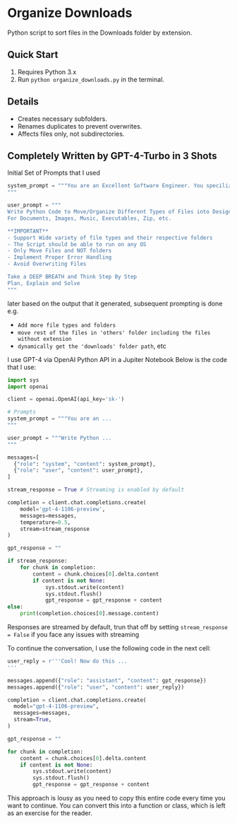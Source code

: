 # Organize Downloads

Python script to sort files in the Downloads folder by extension.


## Quick Start
1. Requires Python 3.x
2. Run `python organize_downloads.py` in the terminal.

## Details
- Creates necessary subfolders.
- Renames duplicates to prevent overwrites.
- Affects files only, not subdirectories.


## Completely Written by GPT-4-Turbo in 3 Shots

Initial Set of Prompts that I used

```python
system_prompt = """You are an Excellent Software Engineer. You specilize in python. You write highly performant Python code to organize files i.e. moving different types of files into designated folders
"""
```

```python
user_prompt = """ 
Write Python Code to Move/Organize Different Types of Files into Designated Folders. 
For Documents, Images, Music, Executables, Zip, etc.

**IMPORTANT**
- Support Wide variety of file types and their respective folders
- The Script should be able to run on any OS
- Only Move Files and NOT folders
- Implement Proper Error Handling
- Avoid Overwriting Files

Take a DEEP BREATH and Think Step By Step
Plan, Explain and Solve
"""
```

later based on the output that it generated, subsequent prompting is done 
e.g. 
- `Add more file types and folders` 
- `move rest of the files in 'others' folder including the files without extension`
-  `dynamically get the 'downloads' folder path`, etc

I use GPT-4 via OpenAI Python API in a Jupiter Notebook
Below is the code that I use:

```python
import sys
import openai

client = openai.OpenAI(api_key='sk-')

# Prompts
system_prompt = """You are an ...
"""

user_prompt = """Write Python ...
"""

messages=[
  {"role": "system", "content": system_prompt},
  {"role": "user", "content": user_prompt},
]

stream_response = True # Streaming is enabled by default

completion = client.chat.completions.create(
    model='gpt-4-1106-preview',
    messages=messages,
    temperature=0.5,
    stream=stream_response  
)

gpt_response = ""

if stream_response:
    for chunk in completion:
        content = chunk.choices[0].delta.content
        if content is not None:
            sys.stdout.write(content)
            sys.stdout.flush()
            gpt_response = gpt_response + content
else:
    print(completion.choices[0].message.content)
```

Responses are streamed by default, trun that off by setting `stream_response = False` if you face any issues with streaming

To continue the conversation, I use the following code in the next cell:

```python
user_reply = r'''Cool! Now do this ...
'''

messages.append({"role": "assistant", "content": gpt_response})
messages.append({"role": "user", "content": user_reply})

completion = client.chat.completions.create(
  model="gpt-4-1106-preview",
  messages=messages,
  stream=True,
)

gpt_response = ""

for chunk in completion:
    content = chunk.choices[0].delta.content
    if content is not None:
        sys.stdout.write(content)
        sys.stdout.flush()
        gpt_response = gpt_response + content
```

This approach is lousy as you need to copy this entire code every time you want to continue. You can convert this into a function or class, which is left as an exercise for the reader.

